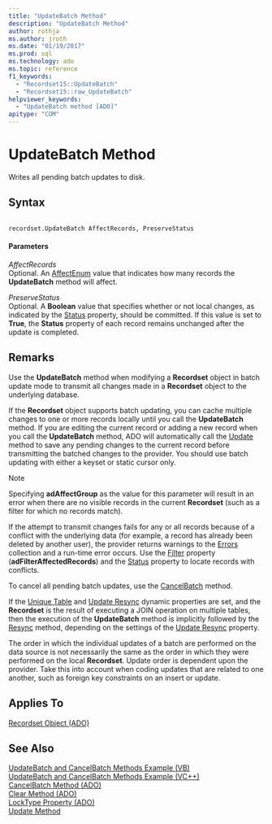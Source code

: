 ```yaml
---
title: "UpdateBatch Method"
description: "UpdateBatch Method"
author: rothja
ms.author: jroth
ms.date: "01/19/2017"
ms.prod: sql
ms.technology: ado
ms.topic: reference
f1_keywords:
  - "Recordset15::UpdateBatch"
  - "Recordset15::raw_UpdateBatch"
helpviewer_keywords:
  - "UpdateBatch method [ADO]"
apitype: "COM"
---
```

# UpdateBatch Method
Writes all pending batch updates to disk.  
  
## Syntax  
  
```  
  
recordset.UpdateBatch AffectRecords, PreserveStatus  
```  
  
#### Parameters  
 *AffectRecords*  
 Optional. An [AffectEnum](./affectenum.md) value that indicates how many records the **UpdateBatch** method will affect.  
  
 *PreserveStatus*  
 Optional. A **Boolean** value that specifies whether or not local changes, as indicated by the [Status](./status-property-ado-recordset.md) property, should be committed. If this value is set to **True**, the **Status** property of each record remains unchanged after the update is completed.  
  
## Remarks  
 Use the **UpdateBatch** method when modifying a **Recordset** object in batch update mode to transmit all changes made in a **Recordset** object to the underlying database.  
  
 If the **Recordset** object supports batch updating, you can cache multiple changes to one or more records locally until you call the **UpdateBatch** method. If you are editing the current record or adding a new record when you call the **UpdateBatch** method, ADO will automatically call the [Update](./update-method.md) method to save any pending changes to the current record before transmitting the batched changes to the provider. You should use batch updating with either a keyset or static cursor only.  
  
> [!NOTE]
>  Specifying **adAffectGroup** as the value for this parameter will result in an error when there are no visible records in the current **Recordset** (such as a filter for which no records match).  
  
 If the attempt to transmit changes fails for any or all records because of a conflict with the underlying data (for example, a record has already been deleted by another user), the provider returns warnings to the [Errors](./errors-collection-ado.md) collection and a run-time error occurs. Use the [Filter](./filter-property.md) property (**adFilterAffectedRecords**) and the [Status](./status-property-ado-recordset.md) property to locate records with conflicts.  
  
 To cancel all pending batch updates, use the [CancelBatch](./cancelbatch-method-ado.md) method.  
  
 If the [Unique Table](./unique-table-unique-schema-unique-catalog-properties-dynamic-ado.md) and [Update Resync](./update-resync-property-dynamic-ado.md) dynamic properties are set, and the **Recordset** is the result of executing a JOIN operation on multiple tables, then the execution of the **UpdateBatch** method is implicitly followed by the [Resync](./resync-method.md) method, depending on the settings of the [Update Resync](./update-resync-property-dynamic-ado.md) property.  
  
 The order in which the individual updates of a batch are performed on the data source is not necessarily the same as the order in which they were performed on the local **Recordset**. Update order is dependent upon the provider. Take this into account when coding updates that are related to one another, such as foreign key constraints on an insert or update.  
  
## Applies To  
 [Recordset Object (ADO)](./recordset-object-ado.md)  
  
## See Also  
 [UpdateBatch and CancelBatch Methods Example (VB)](./updatebatch-and-cancelbatch-methods-example-vb.md)   
 [UpdateBatch and CancelBatch Methods Example (VC++)](./updatebatch-and-cancelbatch-methods-example-vc.md)   
 [CancelBatch Method (ADO)](./cancelbatch-method-ado.md)   
 [Clear Method (ADO)](./clear-method-ado.md)   
 [LockType Property (ADO)](./locktype-property-ado.md)   
 [Update Method](./update-method.md)